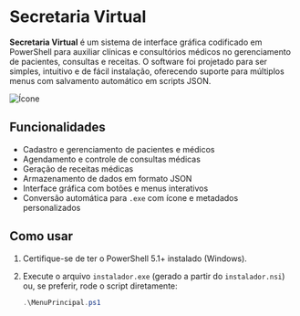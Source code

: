 ﻿# Secretaria Virtual

**Secretaria Virtual** é um sistema de interface gráfica codificado em PowerShell para auxiliar clínicas e consultórios médicos no gerenciamento de pacientes, consultas e receitas. O software foi projetado para ser simples, intuitivo e de fácil instalação, oferecendo suporte para múltiplos menus com salvamento automático em scripts JSON.

![Ícone](icone.ico)

## Funcionalidades

- Cadastro e gerenciamento de pacientes e médicos
- Agendamento e controle de consultas médicas
- Geração de receitas médicas
- Armazenamento de dados em formato JSON
- Interface gráfica com botões e menus interativos
- Conversão automática para `.exe` com ícone e metadados personalizados

## Como usar

1. Certifique-se de ter o PowerShell 5.1+ instalado (Windows).
2. Execute o arquivo `instalador.exe` (gerado a partir do `instalador.nsi`) ou, se preferir, rode o script diretamente:

   ```powershell
   .\MenuPrincipal.ps1
